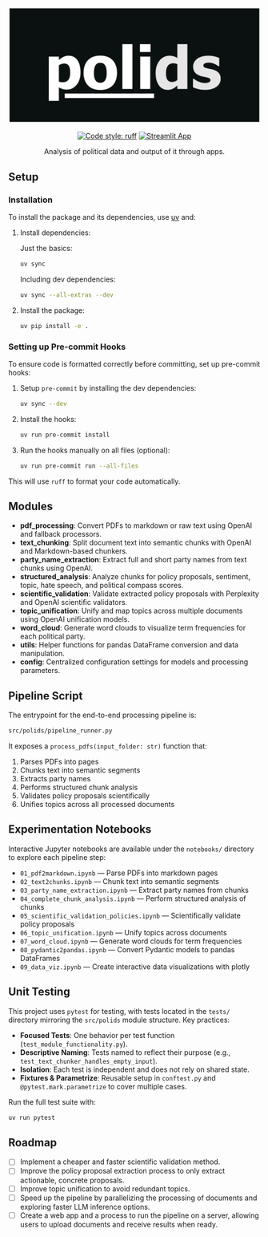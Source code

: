 <div align="center">

![polids](https://github.com/AndreCNF/polids/blob/main/data/polids_logo.png?raw=true)

[![Code style: ruff](https://camo.githubusercontent.com/bb88127790fb054cba2caf3f3be2569c1b97bb45a44b47b52d738f8781a8ede4/68747470733a2f2f696d672e736869656c64732e696f2f656e64706f696e743f75726c3d68747470733a2f2f7261772e67697468756275736572636f6e74656e742e636f6d2f636861726c6965726d617273682f727566662f6d61696e2f6173736574732f62616467652f76312e6a736f6e)](https://github.com/charliermarsh/ruff)
[![Streamlit App](https://static.streamlit.io/badges/streamlit_badge_black_white.svg)](https://share.streamlit.io/andrecnf/polids/main/app/app.py)

Analysis of political data and output of it through apps.

</div>

## Setup
### Installation

To install the package and its dependencies, use [uv](https://docs.astral.sh/uv/) and:

1. Install dependencies:

   Just the basics:
   ```bash
   uv sync
   ```

   Including dev dependencies:
   ```bash
   uv sync --all-extras --dev
   ```

1. Install the package:
   ```bash
   uv pip install -e .
   ```

### Setting up Pre-commit Hooks

To ensure code is formatted correctly before committing, set up pre-commit hooks:

1. Setup `pre-commit` by installing the dev dependencies:
   ```bash
   uv sync --dev
   ```

2. Install the hooks:
   ```bash
   uv run pre-commit install
   ```

3. Run the hooks manually on all files (optional):
   ```bash
   uv run pre-commit run --all-files
   ```

This will use `ruff` to format your code automatically.

## Modules

- **pdf_processing**: Convert PDFs to markdown or raw text using OpenAI and fallback processors.
- **text_chunking**: Split document text into semantic chunks with OpenAI and Markdown-based chunkers.
- **party_name_extraction**: Extract full and short party names from text chunks using OpenAI.
- **structured_analysis**: Analyze chunks for policy proposals, sentiment, topic, hate speech, and political compass scores.
- **scientific_validation**: Validate extracted policy proposals with Perplexity and OpenAI scientific validators.
- **topic_unification**: Unify and map topics across multiple documents using OpenAI unification models.
- **word_cloud**: Generate word clouds to visualize term frequencies for each political party.
- **utils**: Helper functions for pandas DataFrame conversion and data manipulation.
- **config**: Centralized configuration settings for models and processing parameters.

## Pipeline Script

The entrypoint for the end-to-end processing pipeline is:

```bash
src/polids/pipeline_runner.py
```

It exposes a `process_pdfs(input_folder: str)` function that:
1. Parses PDFs into pages
2. Chunks text into semantic segments
3. Extracts party names
4. Performs structured chunk analysis
5. Validates policy proposals scientifically
6. Unifies topics across all processed documents

## Experimentation Notebooks

Interactive Jupyter notebooks are available under the `notebooks/` directory to explore each pipeline step:

- `01_pdf2markdown.ipynb` — Parse PDFs into markdown pages
- `02_text2chunks.ipynb` — Chunk text into semantic segments
- `03_party_name_extraction.ipynb` — Extract party names from chunks
- `04_complete_chunk_analysis.ipynb` — Perform structured analysis of chunks
- `05_scientific_validation_policies.ipynb` — Scientifically validate policy proposals
- `06_topic_unification.ipynb` — Unify topics across documents
- `07_word_cloud.ipynb` — Generate word clouds for term frequencies
- `08_pydantic2pandas.ipynb` — Convert Pydantic models to pandas DataFrames
- `09_data_viz.ipynb` — Create interactive data visualizations with plotly

## Unit Testing

This project uses `pytest` for testing, with tests located in the `tests/` directory mirroring the `src/polids` module structure. Key practices:

- **Focused Tests**: One behavior per test function (`test_module_functionality.py`).
- **Descriptive Naming**: Tests named to reflect their purpose (e.g., `test_text_chunker_handles_empty_input`).
- **Isolation**: Each test is independent and does not rely on shared state.
- **Fixtures & Parametrize**: Reusable setup in `conftest.py` and `@pytest.mark.parametrize` to cover multiple cases.

Run the full test suite with:

```bash
uv run pytest
```

## Roadmap
- [ ] Implement a cheaper and faster scientific validation method.
- [ ] Improve the policy proposal extraction process to only extract actionable, concrete proposals.
- [ ] Improve topic unification to avoid redundant topics.
- [ ] Speed up the pipeline by parallelizing the processing of documents and exploring faster LLM inference options.
- [ ] Create a web app and a process to run the pipeline on a server, allowing users to upload documents and receive results when ready.